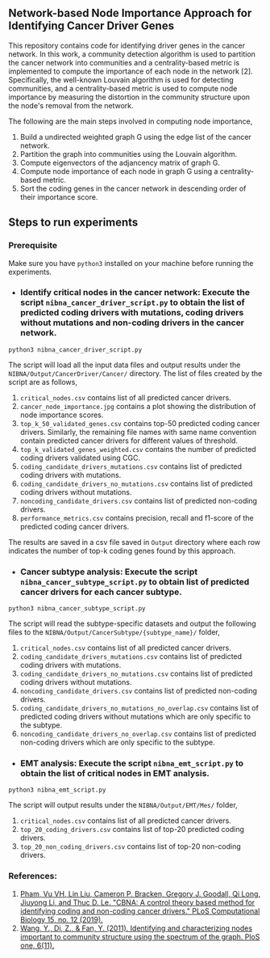 ## Network-based Node Importance Approach for Identifying Cancer Driver Genes

This repository contains code for identifying driver genes in the cancer network. In this work, a community detection algorithm is used to partition the cancer network into communities and a centrality-based metric is implemented to compute the importance of each node in the network [2]. Specifically, the well-known Louvain algorithm is used for detecting communities, and a centrality-based metric is used to compute node importance by measuring the distortion in the community structure upon the node's removal from the network. 

The following are the main steps involved in computing node importance,
1. Build a undirected weighted graph G using the edge list of the cancer network.
2. Partition the graph into communities using the Louvain algorithm.
3. Compute eigenvectors of the adjancency matrix of graph G.
4. Compute node importance of each node in graph G using a centrality-based metric.
5. Sort the coding genes in the cancer network in descending order of their importance score.

## Steps to run experiments

### Prerequisite
Make sure you have `python3` installed on your machine before running the experiments.

* ### Identify critical nodes in the cancer network: Execute the script `nibna_cancer_driver_script.py` to obtain the list of predicted coding drivers with mutations, coding drivers without mutations and non-coding drivers in the cancer network.
```
python3 nibna_cancer_driver_script.py
```
The script will load all the input data files and output results under the `NIBNA/Output/CancerDriver/Cancer/` directory. The list of files created by the script are as follows,
1. `critical_nodes.csv` contains list of all predicted cancer drivers.
2. `cancer_node_importance.jpg` contains a plot showing the distribution of node importance scores.
3. `top_k_50_validated_genes.csv` contains top-50 predicted coding cancer drivers. Similarly, the remaining file names with same name convention contain predicted cancer drivers for different values of threshold.
4. `top_k_validated_genes_weighted.csv` contains the number of predicted coding drivers validated using CGC.
5. `coding_candidate_drivers_mutations.csv` contains list of predicted coding drivers with mutations.
6. `coding_candidate_drivers_no_mutations.csv` contains list of predicted coding drivers without mutations.
7. `noncoding_candidate_drivers.csv` contains list of predicted non-coding drivers.
8. `performance_metrics.csv` contains precision, recall and f1-score of the predicted coding cancer drivers.

The results are saved in a csv file saved in `Output` directory where each row indicates the number of top-k coding genes found by this approach.

* ### Cancer subtype analysis: Execute the script `nibna_cancer_subtype_script.py` to obtain list of predicted cancer drivers for each cancer subtype.
```
python3 nibna_cancer_subtype_script.py
```
The script will read the subtype-specific datasets and output the following files to the `NIBNA/Output/CancerSubtype/{subtype_name}/` folder,
1. `critical_nodes.csv` contains list of all predicted cancer drivers.
2. `coding_candidate_drivers_mutations.csv` contains list of predicted coding drivers with mutations.
3. `coding_candidate_drivers_no_mutations.csv` contains list of predicted coding drivers without mutations.
4. `noncoding_candidate_drivers.csv` contains list of predicted non-coding drivers.
5. `coding_candidate_drivers_no_mutations_no_overlap.csv` contains list of predicted coding drivers without mutations which are only specific to the subtype.
6. `noncoding_candidate_drivers_no_overlap.csv` contains list of predicted non-coding drivers which are only specific to the subtype.


* ### EMT analysis: Execute the script `nibna_emt_script.py` to obtain the list of critical nodes in EMT analysis.
```
python3 nibna_emt_script.py
```
The script will output results under the `NIBNA/Output/EMT/Mes/` folder,
1. `critical_nodes.csv` contains list of all predicted cancer drivers.
2. `top_20_coding_drivers.csv` contains list of top-20 predicted coding drivers.
3. `top_20_non_coding_drivers.csv` contains list of top-20 non-coding drivers.


### References:
1. [Pham, Vu VH, Lin Liu, Cameron P. Bracken, Gregory J. Goodall, Qi Long, Jiuyong Li, and Thuc D. Le. "CBNA: A control theory based method for identifying coding and non-coding cancer drivers." PLoS Computational Biology 15, no. 12 (2019).](https://journals.plos.org/ploscompbiol/article?id=10.1371/journal.pcbi.1007538#sec009)
2. [Wang, Y., Di, Z., & Fan, Y. (2011). Identifying and characterizing nodes important to community structure using the spectrum of the graph. PloS one, 6(11).](https://journals.plos.org/plosone/article?id=10.1371/journal.pone.0027418)
